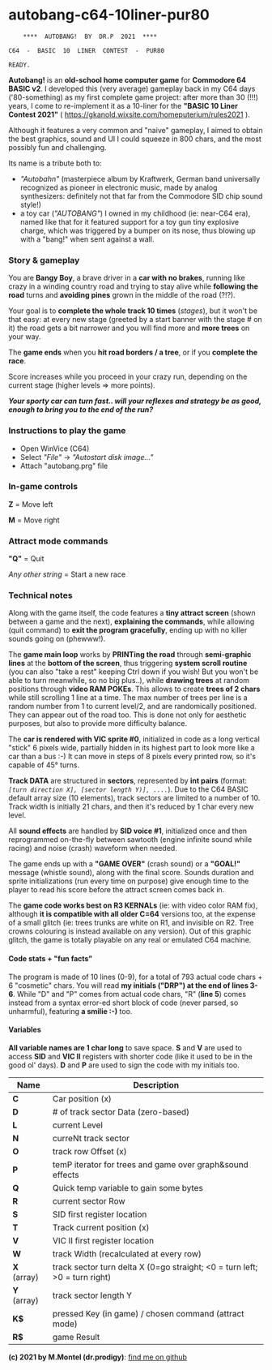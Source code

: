 
# autobang-c64-10liner-pur80

        ****  AUTOBANG!  BY  DR.P  2021  ****    
           
    C64  -  BASIC  10  LINER  CONTEST  -  PUR80  
    
    READY.
    
**Autobang!** is an **old-school home computer game** for **Commodore 64 BASIC v2**. I developed this (very average) gameplay back in my C64 days ('80-something) as my first complete game project: after more than 30 (!!!) years, I come to re-implement it as a 10-liner for the **"BASIC 10 Liner Contest 2021"** ( https://gkanold.wixsite.com/homeputerium/rules2021 ).

Although it features a very common and "naive" gameplay, I aimed to obtain the best graphics, sound and UI I could squeeze in 800 chars, and the most possibly fun and challenging.

Its name is a tribute both to:
 - *"Autobahn"* (masterpiece album by Kraftwerk, German band universally recognized as pioneer in electronic music, made by analog synthesizers: definitely not that far from the Commodore SID chip sound style!)
 - a toy car (*"AUTOBANG"*) I owned in my childhood (ie: near-C64 era), named like that for it featured support for a toy gun tiny explosive charge, which was triggered by a bumper on its nose, thus blowing up with a "bang!" when sent against a wall.

### Story & gameplay
You are **Bangy Boy**, a brave driver in a **car with no brakes**, running like crazy in a winding country road and trying to stay alive while **following the road** turns and **avoiding pines** grown in the middle of the road (?!?).

Your goal is to **complete the whole track 10 times** (*stages*), but it won't be that easy: at every new stage (greeted by a start banner with the stage # on it) the road gets a bit narrower and you will find more and **more trees** on your way.

The **game ends** when you **hit road borders / a tree**, or if you **complete the race**.

Score increases while you proceed in your crazy run, depending on the current stage (higher levels => more points).

***Your sporty car can turn fast.. will your reflexes and strategy be as good, enough to bring you to the end of the run?***

### Instructions to play the game
- Open WinVice (C64)
- Select *"File"* -> *"Autostart disk image..."*
- Attach "autobang.prg" file

### In-game controls
**Z** = Move left

**M** = Move right

### Attract mode commands
**"Q"** = Quit

*Any other string* = Start a new race

###  Technical notes
Along with the game itself, the code features a **tiny attract screen** (shown between a game and the next), **explaining the commands**, while allowing (quit command) to **exit the program gracefully**, ending up with no killer sounds going on (phewww!).

The **game main loop** works by **PRINTing the road** through **semi-graphic lines** at the **bottom of the screen**, thus triggering **system scroll routine** (you can also "take a rest" keeping Ctrl down if you wish! But you won't be able to turn meanwhile, so no big plus..), while **drawing trees** at random positions through **video RAM POKEs**.
This allows to create **trees of 2 chars** while still scrolling 1 line at a time. 
The max number of trees per line is a random number from 1 to current level/2, and are randomically positioned.
They can appear out of the road too. This is done not only for aesthetic purposes, but also to provide more difficulty balance. 

The **car is rendered with VIC sprite #0**, initialized in code as a long vertical "stick" 6 pixels wide, partially hidden in its highest part to look more like a car than a bus :-)
It can move in steps of 8 pixels every printed row, so it's capable of 45° turns. 

**Track DATA** are structured in **sectors**, represented by **int pairs** (format: *`[turn direction X], [sector length Y)], ....`*). Due to the C64 BASIC default array size (10 elements), track sectors are limited to a number of 10.
Track width is initially 21 chars, and then it's reduced by 1 char every new level. 

All **sound effects** are handled by **SID voice #1**, initialized once and then reprogrammed on-the-fly between sawtooth (engine infinite sound while racing) and noise (crash) waveform when needed.

The game ends up with a **"GAME OVER"** (crash sound) or a **"GOAL!"** message (whistle sound), along with the final score.
Sounds duration and sprite initializations (run every time on purpose) give enough time to the player to read his score before the attract screen comes back in.

The **game code works best on R3 KERNALs** (ie: with video color RAM fix), although **it is compatible with all older C=64** versions too, at the expense of a small glitch (ie: trees trunks are white on R1, and invisible on R2. Tree crowns colouring is instead available on any version). Out of this graphic glitch, the game is totally playable on any real or emulated C64 machine.

#### Code stats + "fun facts"
The program is made of 10 lines (0-9), for a total of 793 actual code chars + 6 "cosmetic" chars.
You will read **my initials ("DRP") at the end of lines 3-6**. While "D" and "P" comes from actual code chars, "R" (**line 5**) comes instead from a syntax error-ed short block of code (never parsed, so unharmful), featuring **a smilie :-)** too.

#### Variables

**All variable names are 1 char long** to save space. **S** and **V** are used to access **SID** and **VIC II** registers with shorter code (like it used to be in the good ol' days). **D** and **P** are used to sign the code with my initials too.

|**Name**|Description|
|--|--|
|**C**|Car position (x)|
|**D**|# of track sector Data (zero-based)|
|**L**|current Level|
|**N**|curreNt track sector|
|**O**|track row Offset (x)|
|**P**|temP iterator for trees and game over graph&sound effects|
|**Q**|Quick temp variable to gain some bytes|
|**R**|current sector Row|
|**S**|SID first register location|
|**T**|Track current position (x)|
|**V**|VIC II first register location|
|**W**|track Width (recalculated at every row)|
|**X** (array)|track sector turn delta X (0=go straight; <0 = turn left; >0 = turn right)|
|**Y** (array)|track sector length Y|
|**K\$**|pressed Key (in game) / chosen command (attract mode)|
|**R\$**|game Result|

**(c) 2021 by M.Montel (dr.prodigy)**: [find me on github](https://github.com/dr-prodigy/)